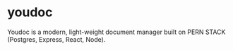 # youdoc
Youdoc is a modern, light-weight document manager built on PERN STACK (Postgres, Express, React, Node).